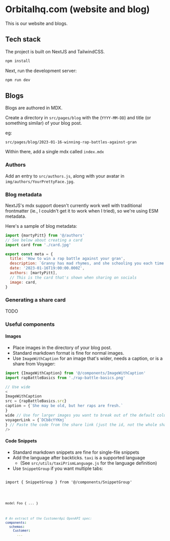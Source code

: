 # Orbitalhq.com (website and blog)

This is our website and blogs.

## Tech stack

The project is built on NextJS and TailwindCSS.

```bash
npm install
```

Next, run the development server:

```bash
npm run dev
```

## Blogs

Blogs are authored in MDX.

Create a directory in `src/pages/blog` with the  (`YYYY-MM-DD`) and title (or something similar) of your blog post.

eg:

```
src/pages/blog/2023-01-16-winning-rap-battles-against-gran
```

Within there, add a single mdx called `index.mdx`

### Authors

Add an entry to `src/authors.js`, along with your avatar in `img/authors/YourPrettyFace.jpg`.

### Blog metadata

NextJS's mdx support doesn't currently work well with traditional frontmatter (ie., I couldn't get it to work when I
tried), so we're
using ESM metadata.

Here's a sample of blog metadata:

```js
import {martyPitt} from '@/authors'
// See below about creating a card
import card from './card.jpg'

export const meta = {
  title: 'How to win a rap battle against your gran',
  description: `Granny has mad rhymes, and she schooling you each time you step to the mic.  Let's take the game back.`,
  date: '2023-01-16T19:00:00.000Z',
  authors: [martyPitt],
  // This is the card that's shown when sharing on socials
  image: card,
}
```

### Generating a share card

TODO

### Useful components

#### Images

* Place images in the directory of your blog post.
* Standard markdown format is fine for normal images.
* Use `ImageWithCaption` for an image that's wider, needs a caption, or is a share from Voyager:

```js
import {ImageWithCaption} from '@/components/ImageWithCaption'
import rapBattleBasics from './rap-battle-basics.png'

// Use wide
<
ImageWithCaption
src = {rapBattleBasics.src}
caption = {`She may be old, but her raps are fresh.`
}
wide // Use for larger images you want to break out of the default column format.
voyagerLink = {`DCb8cYYKmj`
} // Paste the code from the share link (just the id, not the whole share link)
/>
```

#### Code Snippets

* Standard markdown snippets are fine for single-file snippets
* Add the language after backticks.  `taxi` is a supported language
  * (See `src/utils/taxiPrismLanguage.js` for the language definition)
* Use `SnippetGroup` if you want multiple tabs:

<!-- This is in a code block, since nested back-ticks would be confusing -->
<code>
import { SnippetGroup } from '@/components/SnippetGroup'

<SnippetGroup>

```taxi Service.taxi
model Foo { ... }
```

```yaml Customer OpenAPI Spec
# An extract of the CustomerApi OpenAPI spec:
components:
  schemas:
    Customer:
      ...
```

</SnippetGroup>

</code>
